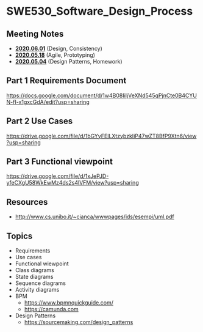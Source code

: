 # SWE530_Software_Design_Process

## Meeting Notes
- [**2020.06.01**](https://github.com/hasangokce/swe530-software-design-process/wiki/%E2%9C%8D-Meeting-2020.06.01) (Design, Consistency)
- [**2020.05.18**](https://github.com/hasangokce/swe530-software-design-process/wiki/%E2%9C%8D-Meeting-2020.05.18) (Agile, Prototyping)
- [**2020.05.04**](https://github.com/hasangokce/swe530-software-design-process/wiki/%E2%9C%8D-Meeting-2020.05.04) (Design Patterns, Homework)

## Part 1 Requirements Document
https://docs.google.com/document/d/1w4B08IiIjVeXNd545qPjnCte0B4CYUN-fI-x1gxcGdA/edit?usp=sharing

## Part 2 Use Cases
https://drive.google.com/file/d/1bGYyFElLXtzybzkIiP47wZT8BfP9Xtn6/view?usp=sharing

## Part 3 Functional viewpoint
https://drive.google.com/file/d/1xJePJD-yfeCXgU58WkEwMz4ds2s4lVFM/view?usp=sharing

## Resources
  - http://www.cs.unibo.it/~cianca/wwwpages/ids/esempi/uml.pdf

## Topics
   - Requirements
   - Use cases
   - Functional wiewpoint
   - Class diagrams
   - State diagrams
   - Sequence diagrams
   - Activity diagrams
   - BPM 
      - https://www.bpmnquickguide.com/
      - https://camunda.com
   - Design Patterns
      - https://sourcemaking.com/design_patterns


